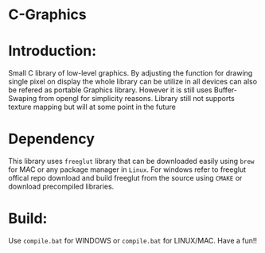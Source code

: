 # C-Graphics

# Introduction: #

Small C library of low-level graphics. By adjusting the function for drawing single pixel on display the whole library  can be utilize in all devices can also be refered as portable Graphics library. However it is still uses Buffer-Swaping from opengl for simplicity reasons. Library still not supports texture mapping but will at some point in the future

# Dependency #

This library uses `freeglut` library that can be downloaded easily using `brew` for MAC or any package manager in `Linux`. For windows refer to freeglut offical repo download and build freeglut from the source using `CMAKE` or download precompiled libraries. 

# Build: #

Use `compile.bat` for WINDOWS or `compile.bat` for LINUX/MAC. Have a fun!!
